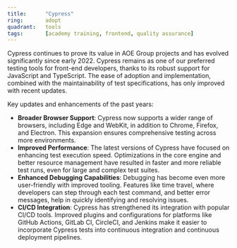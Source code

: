 ```yaml
---
title:      "Cypress"
ring:       adopt
quadrant:   tools
tags:       [academy training, frontend, quality assurance]
---
```


Cypress continues to prove its value in AOE Group projects and has evolved significantly since early 2022. Cypress remains as one of our preferred testing tools for front-end developers, thanks to its robust support for JavaScript and TypeScript. The ease of adoption and implementation, combined with the maintainability of test specifications, has only improved with recent updates.

Key updates and enhancements of the past years:
- **Broader Browser Support**: Cypress now supports a wider range of browsers, including Edge and WebKit, in addition to Chrome, Firefox, and Electron. This expansion ensures comprehensive testing across more environments.
- **Improved Performance**: The latest versions of Cypress have focused on enhancing test execution speed. Optimizations in the core engine and better resource management have resulted in faster and more reliable test runs, even for large and complex test suites.
- **Enhanced Debugging Capabilities**: Debugging has become even more user-friendly with improved tooling. Features like time travel, where developers can step through each test command, and better error messages, help in quickly identifying and resolving issues.
- **CI/CD Integration**: Cypress has strengthened its integration with popular CI/CD tools. Improved plugins and configurations for platforms like GitHub Actions, GitLab CI, CircleCI, and Jenkins make it easier to incorporate Cypress tests into continuous integration and continuous deployment pipelines.
